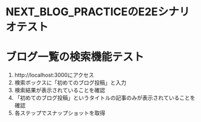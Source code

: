 # NEXT_BLOG_PRACTICEのE2Eシナリオテスト

# ブログ一覧の検索機能テスト
1. http://localhost:3000にアクセス
2. 検索ボックスに「初めてのブログ投稿」と入力
3. 検索結果が表示されていることを確認
4. 「初めてのブログ投稿」というタイトルの記事のみが表示されていることを確認
5. 各ステップでスナップショットを取得
